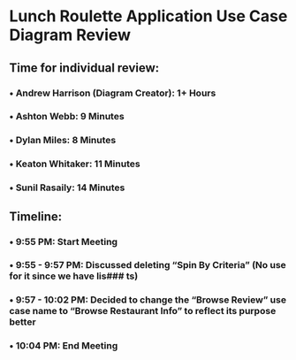 # Lunch Roulette Application Use Case Diagram Review
## Time for individual review:
### • Andrew Harrison (Diagram Creator): 1+ Hours
### • Ashton Webb: 9 Minutes
### • Dylan Miles: 8 Minutes
### • Keaton Whitaker: 11 Minutes
### • Sunil Rasaily: 14 Minutes

## Timeline: 
### • 9:55 PM: Start Meeting	
### • 9:55 - 9:57 PM: Discussed deleting “Spin By Criteria” (No use for it since we have lis### ts)
### • 9:57 - 10:02 PM: Decided to change the “Browse Review” use case name to “Browse Restaurant Info” to reflect its purpose better
### • 10:04 PM: End Meeting

